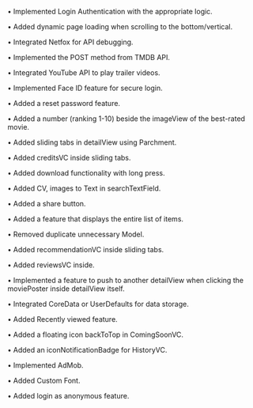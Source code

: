 • Implemented Login Authentication with the appropriate logic.

• Added dynamic page loading when scrolling to the bottom/vertical.

• Integrated Netfox for API debugging.

• Implemented the POST method from TMDB API.

• Integrated YouTube API to play trailer videos.

• Implemented Face ID feature for secure login.

• Added a reset password feature.

• Added a number (ranking 1-10) beside the imageView of the best-rated movie.

• Added sliding tabs in detailView using Parchment.

• Added creditsVC inside sliding tabs.

• Added download functionality with long press.

• Added CV, images to Text in searchTextField.

• Added a share button.

• Added a feature that displays the entire list of items.

• Removed duplicate unnecessary Model.

• Added recommendationVC inside sliding tabs.

• Added reviewsVC inside.

• Implemented a feature to push to another detailView when clicking the moviePoster inside detailView itself.

• Integrated CoreData or UserDefaults for data storage.

• Added Recently viewed feature.

• Added a floating icon backToTop in ComingSoonVC.

• Added an iconNotificationBadge for HistoryVC.

• Implemented AdMob.

• Added Custom Font.

• Added login as anonymous feature.

